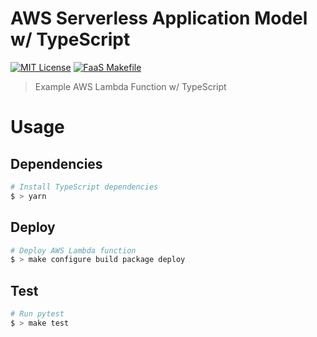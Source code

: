 # AWS Serverless Application Model w/ TypeScript

[![MIT License](https://badgen.now.sh/badge/License/MIT/blue)](https://github.com/sbstjn/faas-sam-lambda-typescri[t/blob/master/LICENSE.md)
[![FaaS Makefile](https://badgen.now.sh/badge/FaaS/Makefile/purple)](https://github.com/sbstjn/faas-makefile)

> Example AWS Lambda Function w/ TypeScript

# Usage

## Dependencies

```bash
# Install TypeScript dependencies
$ > yarn
```

## Deploy

```bash
# Deploy AWS Lambda function
$ > make configure build package deploy
```

## Test

```bash
# Run pytest
$ > make test
```
